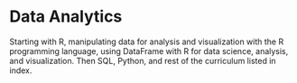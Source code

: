 # Data Analytics


Starting with R, manipulating data for analysis and visualization with the R programming language, using DataFrame with R for data science, analysis, and visualization. Then SQL, Python, and rest of the curriculum listed in index.
